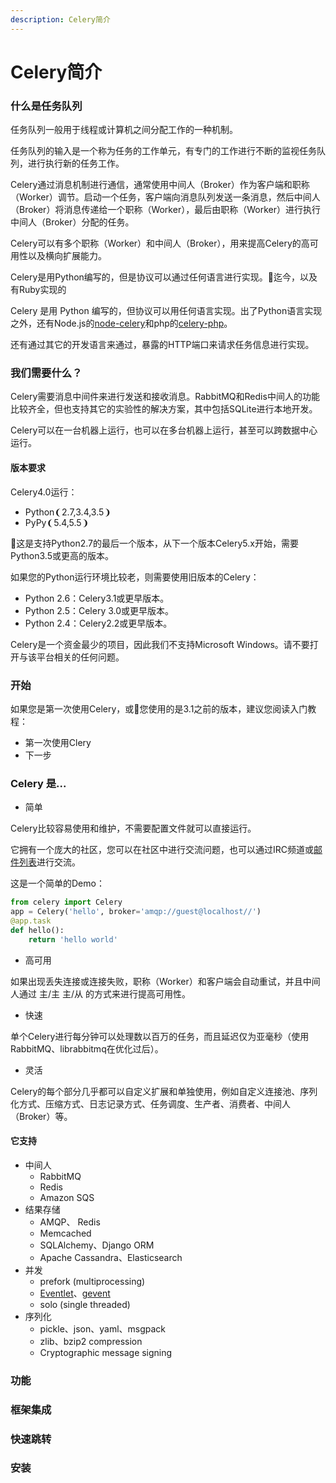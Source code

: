 ```yaml
---
description: Celery简介
---
```


# Celery简介

### 什么是任务队列

任务队列一般用于线程或计算机之间分配工作的一种机制。

任务队列的输入是一个称为任务的工作单元，有专门的工作进行不断的监视任务队列，进行执行新的任务工作。

Celery通过消息机制进行通信，通常使用中间人（Broker）作为客户端和职称（Worker）调节。启动一个任务，客户端向消息队列发送一条消息，然后中间人（Broker）将消息传递给一个职称（Worker），最后由职称（Worker）进行执行中间人（Broker）分配的任务。

Celery可以有多个职称（Worker）和中间人（Broker），用来提高Celery的高可用性以及横向扩展能力。

Celery是用Python编写的，但是协议可以通过任何语言进行实现。迄今，以及有Ruby实现的

Celery 是用 Python 编写的，但协议可以用任何语言实现。出了Python语言实现之外，还有Node.js的[node-celery](https://github.com/mher/node-celery)和php的[celery-php](https://github.com/gjedeer/celery-php)。

 还有通过其它的开发语言来通过，暴露的HTTP端口来请求任务信息进行实现。

### 我们需要什么？

Celery需要消息中间件来进行发送和接收消息。RabbitMQ和Redis中间人的功能比较齐全，但也支持其它的实验性的解决方案，其中包括SQLite进行本地开发。

Celery可以在一台机器上运行，也可以在多台机器上运行，甚至可以跨数据中心运行。

#### 版本要求

Celery4.0运行：

* Python❨2.7,3.4,3.5❩
* PyPy❨5.4,5.5❩

这是支持Python2.7的最后一个版本，从下一个版本Celery5.x开始，需要Python3.5或更高的版本。

如果您的Python运行环境比较老，则需要使用旧版本的Celery：

* Python 2.6：Celery3.1或更早版本。
* Python 2.5：Celery 3.0或更早版本。
* Python 2.4：Celery2.2或更早版本。

Celery是一个资金最少的项目，因此我们不支持Microsoft Windows。请不要打开与该平台相关的任何问题。

### 开始

如果您是第一次使用Celery，或您使用的是3.1之前的版本，建议您阅读入门教程：

* 第一次使用Clery
* 下一步

### Celery 是...

* 简单

Celery比较容易使用和维护，不需要配置文件就可以直接运行。

它拥有一个庞大的社区，您可以在社区中进行交流问题，也可以通过IRC频道或[邮件列表](https://groups.google.com/group/celery-users)进行交流。

这是一个简单的Demo：

```python
from celery import Celery
app = Celery('hello', broker='amqp://guest@localhost//')
@app.task
def hello():
    return 'hello world'
```

* 高可用

如果出现丢失连接或连接失败，职称（Worker）和客户端会自动重试，并且中间人通过 主/主 主/从 的方式来进行提高可用性。

* 快速

单个Celery进行每分钟可以处理数以百万的任务，而且延迟仅为亚毫秒（使用RabbitMQ、librabbitmq在优化过后）。

* 灵活

Celery的每个部分几乎都可以自定义扩展和单独使用，例如自定义连接池、序列化方式、压缩方式、日志记录方式、任务调度、生产者、消费者、中间人（Broker）等。

#### 它支持

* 中间人
  * RabbitMQ
  * Redis
  * Amazon SQS
* 结果存储
  * AMQP、 Redis
  * Memcached
  * SQLAlchemy、Django ORM
  * Apache Cassandra、Elasticsearch
* 并发
  * prefork \(multiprocessing\)
  * [Eventlet](http://eventlet.net/)、[gevent](http://www.gevent.org/)
  * solo \(single threaded\)
* 序列化
  * pickle、json、yaml、msgpack
  * zlib、bzip2 compression
  * Cryptographic message signing

### 功能

### 框架集成

### 快速跳转

### 安装

